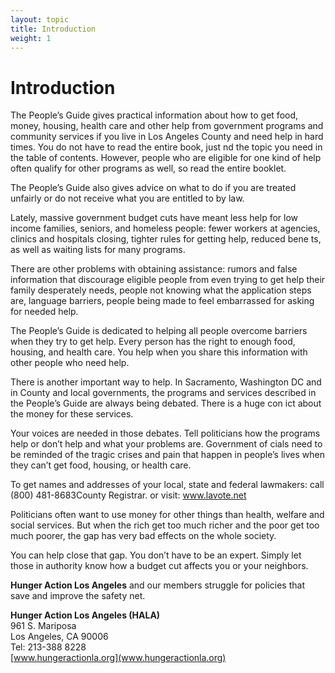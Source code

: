 ```yaml
---
layout: topic
title: Introduction
weight: 1
---
```

# Introduction

The People’s Guide gives practical information about how to get food, money, housing, health care and other help from government programs and community services if you live in Los Angeles County and need help in hard times. You do not have to read the entire book, just  nd the topic you need in the table of contents. However, people who are eligible for one kind of help often qualify for other programs as well, so read the entire booklet.

The People’s Guide also gives advice on what to do if you are treated unfairly or do not receive what you are entitled to by law.

Lately, massive government budget cuts have meant less help for low income families, seniors, and homeless people: fewer workers at agencies, clinics and hospitals closing, tighter rules for getting help, reduced bene ts, as well as waiting lists for many programs.

There are other problems with obtaining assistance: rumors and false information that discourage eligible people from even trying to get help their family desperately needs, people not knowing what the application steps are, language barriers, people being made to feel embarrassed for asking for needed help.

The People’s Guide is dedicated to helping all people overcome barriers when they try to get help. Every person has the right to enough food, housing, and health care. You help when you share this information with other people who need help.

There is another important way to help. In Sacramento, Washington DC and in County and local governments, the programs and services described in the People’s Guide are always being debated. There is a huge con ict about the money for these services.

Your voices are needed in those debates. Tell politicians how the programs help or don’t help and what your problems are. Government of cials need to be reminded of the tragic crises and pain that happen in people’s lives when they can’t get food, housing, or health care.

To get names and addresses of your local, state and federal lawmakers:
call (800) 481-8683County Registrar. or visit: www.lavote.net

Politicians often want to use money for other things than health, welfare and social services. But when the rich get too much richer and the poor get too much poorer, the gap has very bad effects on the whole society.

You can help close that gap. You don’t have to be an expert. Simply let those in authority know how a budget cut affects you or your neighbors.

**Hunger Action Los Angeles** and our members struggle for policies that save and improve the safety net.

**Hunger Action Los Angeles (HALA)**  
961 S. Mariposa  
Los Angeles, CA 90006  
Tel: 213-388 8228  
[www.hungeractionla.org](www.hungeractionla.org)